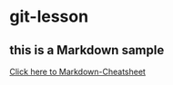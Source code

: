 # git-lesson
## this is a Markdown sample
[Click here to Markdown-Cheatsheet](https://github.com/adam-p/markdown-here/wiki/Markdown-Cheatsheet "Markdown Cheatsheet")
